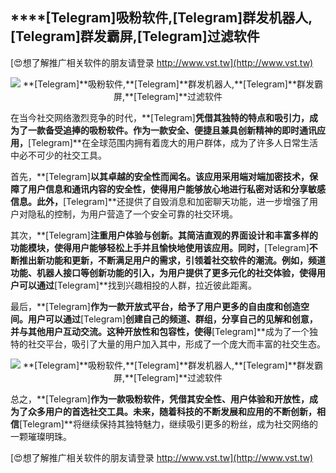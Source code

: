 ## ****[Telegram]**吸粉软件,**[Telegram]**群发机器人,**[Telegram]**群发霸屏,**[Telegram]**过滤软件**

[😍想了解推广相关软件的朋友请登录 http://www.vst.tw](http://www.vst.tw)

 <center><img src="https://vst.tw/MP4/tuiguang/png/3.png" alt="**[Telegram]**吸粉软件,**[Telegram]**群发机器人,**[Telegram]**群发霸屏,**[Telegram]**过滤软件"></center>

在当今社交网络激烈竞争的时代，**[Telegram]**凭借其独特的特点和吸引力，成为了一款备受追捧的吸粉软件。作为一款安全、便捷且兼具创新精神的即时通讯应用，**[Telegram]**在全球范围内拥有着庞大的用户群体，成为了许多人日常生活中必不可少的社交工具。

首先，**[Telegram]**以其卓越的安全性而闻名。该应用采用端对端加密技术，保障了用户信息和通讯内容的安全性，使得用户能够放心地进行私密对话和分享敏感信息。此外，**[Telegram]**还提供了自毁消息和加密聊天功能，进一步增强了用户对隐私的控制，为用户营造了一个安全可靠的社交环境。

其次，**[Telegram]**注重用户体验与创新。其简洁直观的界面设计和丰富多样的功能模块，使得用户能够轻松上手并且愉快地使用该应用。同时，**[Telegram]**不断推出新功能和更新，不断满足用户的需求，引领着社交软件的潮流。例如，频道功能、机器人接口等创新功能的引入，为用户提供了更多元化的社交体验，使得用户可以通过**[Telegram]**找到兴趣相投的人群，拉近彼此距离。

最后，**[Telegram]**作为一款开放式平台，给予了用户更多的自由度和创造空间。用户可以通过**[Telegram]**创建自己的频道、群组，分享自己的见解和创意，并与其他用户互动交流。这种开放性和包容性，使得**[Telegram]**成为了一个独特的社交平台，吸引了大量的用户加入其中，形成了一个庞大而丰富的社交生态。

 <center><img src="https://vst.tw/MP4/tuiguang/png/2.png" alt="**[Telegram]**吸粉软件,**[Telegram]**群发机器人,**[Telegram]**群发霸屏,**[Telegram]**过滤软件"></center>

总之，**[Telegram]**作为一款吸粉软件，凭借其安全性、用户体验和开放性，成为了众多用户的首选社交工具。未来，随着科技的不断发展和应用的不断创新，相信**[Telegram]**将继续保持其独特魅力，继续吸引更多的粉丝，成为社交网络的一颗璀璨明珠。

[😍想了解推广相关软件的朋友请登录 http://www.vst.tw](http://www.vst.tw)



